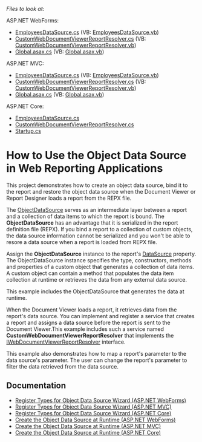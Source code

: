 <!-- default file list -->
*Files to look at*:

ASP.NET WebForms:

* [EmployeesDataSource.cs](WebForms\CS\Reporting_ObjectDS_WebForms\ObjectDataSource\EmployeesDataSource.cs) (VB: [EmployeesDataSource.vb](WebForms\VB\Reporting_ObjectDS_WebForms\ObjectDataSource\EmployeesDataSource.vb))
* [CustomWebDocumentViewerReportResolver.cs](WebForms\CS\Reporting_ObjectDS_WebForms\Services\CustomWebDocumentViewerReportResolver.cs) (VB: [CustomWebDocumentViewerReportResolver.vb](WebForms\VB\Reporting_ObjectDS_WebForms\Services\CustomWebDocumentViewerReportResolver.vb))
* [Global.asax.cs](WebForms\CS\Reporting_ObjectDS_WebForms\Global.asax.cs) (VB: [Global.asax.vb](WebForms\VB\Reporting_ObjectDS_WebForms\Global.asax.vb))

ASP.NET MVC:

* [EmployeesDataSource.cs](MVC\CS\Reporting_ObjectDS_Mvc\ObjectDataSource\EmployeesDataSource.cs) (VB: [EmployeesDataSource.vb](MVC\VB\Reporting_ObjectDS_Mvc\ObjectDataSource\EmployeesDataSource.vb))
* [CustomWebDocumentViewerReportResolver.cs](MVC\CS\Reporting_ObjectDS_Mvc\Services\CustomWebDocumentViewerReportResolver.cs) (VB: [CustomWebDocumentViewerReportResolver.vb](MVC\VB\Reporting_ObjectDS_Mvc\Services\CustomWebDocumentViewerReportResolver.vb))
* [Global.asax.cs](MVC\CS\Reporting_ObjectDS_Mvc\Global.asax.cs) (VB: [Global.asax.vb](MVC\VB\Reporting_ObjectDS_Mvc\Global.asax.vb))

ASP.NET Core:

* [EmployeesDataSource.cs](AspNetCore\Reporting_ObjectDS_AspNetCore\DataSources\EmployeesDataSource.cs)
* [CustomWebDocumentViewerReportResolver.cs](AspNetCore\Reporting_ObjectDS_AspNetCore\Services\CustomWebDocumentViewerReportResolver.cs) 
* [Startup.cs](AspNetCore\Reporting_ObjectDS_AspNetCore\Startup.cs) 

<!-- default file list end -->

# How to Use the Object Data Source in Web Reporting Applications

This project demonstrates how to create an object data source, bind it to the report and restore the object data source when the Document Viewer or Report Designer loads a report from the REPX file.

The [ObjectDataSource](https://docs.devexpress.com/CoreLibraries/DevExpress.DataAccess.ObjectBinding.ObjectDataSource) serves as an intermediate layer between a report and a collection of data items to which the report is bound. The **ObjectDataSource** has an advantage that it is serialized in the report definition file (REPX). If you bind a report to a collection of custom objects, the data source information cannot be serialized and you won't be able to resore a data source when a report is loaded from REPX file.

Assign the **ObjectDataSource** instance to the report's [DataSource](https://docs.devexpress.com/XtraReports/DevExpress.XtraReports.UI.XtraReportBase.DataSource) property. The ObjectDataSource instance specifies the type, constructors, methods and properties of a custom object that generates a collection of data items. A custom object can contain a method that populates the data item collection at runtime or retrieves the data from any external data source. 

This example includes the ObjectDataSource that generates the data at runtime.

When the Document Viewer loads a report, it retrieves data from the report's data source. You can implement and register a service that creates a report and assigns a data source before the report is sent to the Document Viewer.This example includes such a service named **CustomWebDocumentViewerReportResolver** that implements the [IWebDocumentViewerReportResolver](https://docs.devexpress.com/XtraReports/DevExpress.XtraReports.Web.WebDocumentViewer.IWebDocumentViewerReportResolver) interface.    

This example also demonstrates how to map a report's parameter to the data source's parameter. The user can change the report's parameter to filter the data retrieved from the data source.

## Documentation

* [Register Types for Object Data Source Wizard (ASP.NET WebForms)](https://docs.devexpress.com/XtraReports/401228)
* [Register Types for Object Data Source Wizard (ASP.NET MVC)](https://docs.devexpress.com/XtraReports/401229)
* [Register Types for Object Data Source Wizard (ASP.NET Core)](https://docs.devexpress.com/XtraReports/401230)
* [Create the Object Data Source at Runtime (ASP.NET WebForms)](https://docs.devexpress.com/XtraReports/401900)
* [Create the Object Data Source at Runtime (ASP.NET MVC)](https://docs.devexpress.com/XtraReports/401901)
* [Create the Object Data Source at Runtime (ASP.NET Core)](https://docs.devexpress.com/XtraReports/401902)




